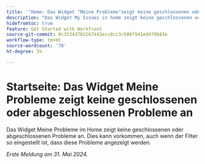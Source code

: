 ```yaml
---
title: '"Home: Das Widget "Meine Probleme"zeigt keine geschlossenen oder abgeschlossenen Probleme an."'
description: "Das Widget My Issues in home zeigt keine geschlossenen oder abgeschlossenen Probleme an. Dies kann vorkommen, auch wenn der Filter so eingestellt ist, dass diese Probleme angezeigt werden."
hidefromtoc: true
feature: Get Started with Workfront
source-git-commit: 0c35343702267443ecc8cc3c506f941ed479b81e
workflow-type: tm+mt
source-wordcount: '78'
ht-degree: 5%

---
```



# Startseite: Das Widget Meine Probleme zeigt keine geschlossenen oder abgeschlossenen Probleme an

Das Widget Meine Probleme im Home zeigt keine geschlossenen oder abgeschlossenen Probleme an. Dies kann vorkommen, auch wenn der Filter so eingestellt ist, dass diese Probleme angezeigt werden.

_Erste Meldung am 31. Mai 2024._
